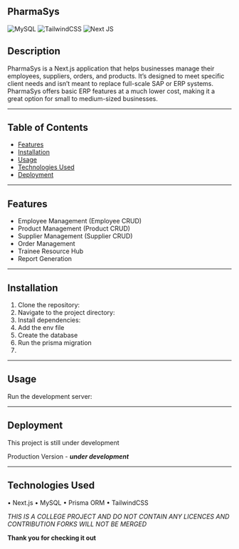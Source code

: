 ## PharmaSys


![MySQL](https://img.shields.io/badge/mysql-4479A1.svg?style=for-the-badge&logo=mysql&logoColor=white) ![TailwindCSS](https://img.shields.io/badge/tailwindcss-%2338B2AC.svg?style=for-the-badge&logo=tailwind-css&logoColor=white) ![Next JS](https://img.shields.io/badge/Next-black?style=for-the-badge&logo=next.js&logoColor=white)
## Description
PharmaSys is a Next.js application that helps businesses manage their employees, suppliers, orders, and products. It’s designed to meet specific client needs and isn’t meant to replace full-scale SAP or ERP systems. PharmaSys offers basic ERP features at a much lower cost, making it a great option for small to medium-sized businesses. 

---

## Table of Contents
- [Features](#features)
- [Installation](#installation)
- [Usage](#usage)
- [Technologies Used](#technologies-used)
- [Deployment](#deployment)

---

## Features
- Employee Management (Employee CRUD)
- Product Management (Product CRUD)
- Supplier Management (Supplier CRUD)
- Order Management
- Trainee Resource Hub
- Report Generation
  
---

## Installation
1. Clone the repository:
2. Navigate to the project directory:
3. Install dependencies:
4. Add the env file
5. Create the database
6. Run the prisma migration
7. 
---

## Usage
Run the development server:

---

## Deployment
This project is still under development

Production Version - ***under development***

---

## Technologies Used

• Next.js
• MySQL
• Prisma ORM
• TailwindCSS

*THIS IS A COLLEGE PROJECT AND DO NOT CONTAIN ANY LICENCES AND CONTRIBUTION FORKS WILL NOT BE MERGED*

**Thank you for checking it out**
